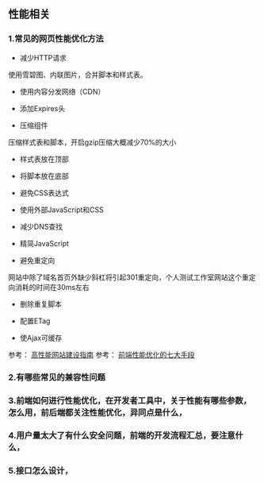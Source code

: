 ## 性能相关
### 1.常见的网页性能优化方法
+ 减少HTTP请求

使用雪碧图、内联图片，合并脚本和样式表。

+ 使用内容分发网络（CDN）

+ 添加Expires头

+ 压缩组件

压缩样式表和脚本，开启gzip压缩大概减少70%的大小

+ 样式表放在顶部

+ 将脚本放在底部

+ 避免CSS表达式

+ 使用外部JavaScript和CSS

+ 减少DNS查找

+ 精简JavaScript

+ 避免重定向

网站中除了域名首页外缺少斜杠将引起301重定向，个人测试工作室网站这个重定向消耗的时间在30ms左右

+ 删除重复脚本

+ 配置ETag

+ 使Ajax可缓存

参考：
[高性能网站建设指南](https://book.douban.com/subject/3132277/)
参考：
[前端性能优化的七大手段](https://www.cnblogs.com/xiaohuochai/p/9178390.html)

### 2.有哪些常见的兼容性问题 

### 3.前端如何进行性能优化，在开发者工具中，关于性能有哪些参数，怎么用，前后端都关注性能优化，异同点是什么，

### 4.用户量太大了有什么安全问题，前端的开发流程汇总，要注意什么，

### 5.接口怎么设计，
